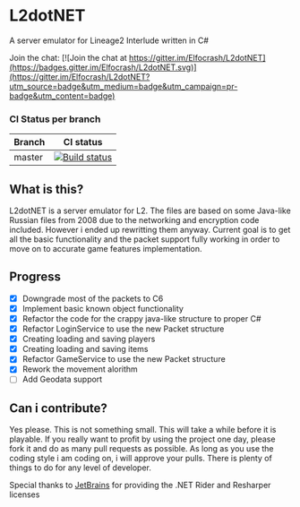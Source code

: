 # L2dotNET
A server emulator for Lineage2 Interlude written in C#

Join the chat: [![Join the chat at https://gitter.im/Elfocrash/L2dotNET](https://badges.gitter.im/Elfocrash/L2dotNET.svg)](https://gitter.im/Elfocrash/L2dotNET?utm_source=badge&utm_medium=badge&utm_campaign=pr-badge&utm_content=badge)

### CI Status per branch

| Branch        | CI status        |
| ------------- |:-------------:|
| master      | [![Build status](https://ci.appveyor.com/api/projects/status/wfiyl4ve9uj0rhtx?svg=true)](https://ci.appveyor.com/project/Elfocrash/l2dotnet) |


## What is this?
L2dotNET is a server emulator for L2. The files are based on some Java-like Russian files from 2008 due to the networking and encryption code included. However i ended up rewritting them anyway.
Current goal is to get all the basic functionality and the packet support fully working in order to move on to accurate game features implementation. 

## Progress
- [x] Downgrade most of the packets to C6
- [x] Implement basic known object functionality
- [x] Refactor the code for the crappy java-like structure to proper C#
- [x] Refactor LoginService to use the new Packet structure
- [x] Creating loading and saving players
- [x] Creating loading and saving items
- [x] Refactor GameService to use the new Packet structure
- [x] Rework the movement alorithm
- [ ] Add Geodata support

## Can i contribute?
Yes please. This is not something small. This will take a while before it is playable.
If you really want to profit by using the project one day, please fork it and do as many pull requests
as possible. As long as you use the coding style i am coding on, i will approve your pulls.
There is plenty of things to do for any level of developer.

Special thanks to [JetBrains](https://www.jetbrains.com/) for providing the .NET Rider and Resharper licenses

